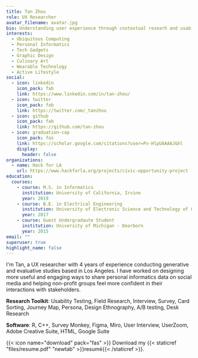 ```yaml
---
title: Tan Zhou
role: UX Researcher
avatar_filename: avatar.jpg
bio: Understanding user experience through cnotextual researh and usability tests.
interests:
  - Ubiquitous Computing
  - Personal Informatics
  - Tech Gadgets
  - Graphic Design
  - Culinary Art
  - Wearable Technology
  - Active Lifestyle
social:
  - icon: linkedin
    icon_pack: fab
    link: https://www.linkedin.com/in/tan-zhou/
  - icon: twitter
    icon_pack: fab
    link: https://twitter.com/_tanzhou
  - icon: github
    icon_pack: fab
    link: https://github.com/tan-zhou
  - icon: graduation-cap
    icon_pack: fas
    link: https://scholar.google.com/citations?user=Pv-HlpUAAAAJ&hl
    display:
      header: false
organizations:
  - name: Hack for LA
    url: https://www.hackforla.org/projects/civic-opportunity-project
education:
  courses:
    - course: M.S. in Informatics
      institution: University of California, Irvine
      year: 2019
    - course: B.E. in Electrical Engineering
      institution: University of Electronic Science and Technology of China
      year: 2017
    - course: Guest Undergradaute Student
      institution: University of Michigan - Dearborn
      year: 2015
email: ""
superuser: true
highlight_name: false
---
```

I'm Tan, a UX researcher with 4 years of experience conducting generative and evaluative studies based in Los Angeles. I have worked on designing more useful and engaging ways to share personal informatics data on social media and helping non-profit groups feel more confident in their interactions with stakeholders.

**Research Toolkit**: Usability Testing, Field Research, Interview, Survey, Card Sorting, Journey Map, Persona, Design Ethnography, A/B testing, Desk Research

**Software**: R, C++, Survey Monkey, Figma, Miro, User Interview, UserZoom, Adobe Creative Suite, HTML, Google Suite  

{{< icon name="download" pack="fas" >}} Download my {{< staticref "files/resume.pdf" "newtab" >}}resumé{{< /staticref >}}.